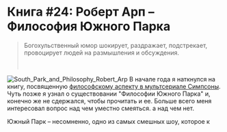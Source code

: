 # Книга #24: Роберт Арп – Философия Южного Парка

> <div class="bm-quote-content-text">Богохульственный юмор шокирует, раздражает, подстрекает, провоцирует людей на размышления и обсуждения.</div>
> 
>  

![South_Park_and_Philosophy_Robert_Arp](https://vlaim.s3.amazonaws.com/uploads/2016/12/South_Park_and_Philosophy_Robert_Arp-203x300.jpg)
В начале года я наткнулся на книгу, посвященную [философскому аспекту в мультсериале Симпсоны](https://blog.alexeyev.me/2016/01/the-simpsons-and-philosophy/ "Книга #02: Раджа Халвани, Эон Скобл – «Симпсоны» как философия"). Чуть позже я узнал о существовании "Философии Южного Парка" и, конечно же не сдержался, чтобы прочитать и ее. Больше всего меня интересовал вопрос над чем уместно смеяться. а над чем нет.

Южный Парк – несомненно, одно из самых смешных шоу, которое к